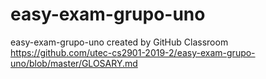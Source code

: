 # easy-exam-grupo-uno
easy-exam-grupo-uno created by GitHub Classroom
https://github.com/utec-cs2901-2019-2/easy-exam-grupo-uno/blob/master/GLOSARY.md
